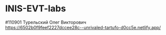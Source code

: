 # INIS-EVT-labs
#110901 Турельский Олег Викторович
https://6502b0f9feef2227dccee28c--unrivaled-tartufo-d0cc5e.netlify.app/
